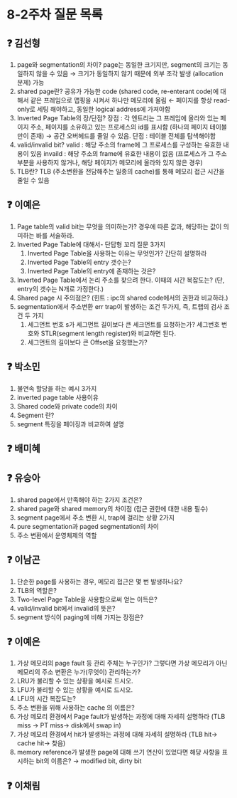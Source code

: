 # 8-2주차 질문 목록

## ❓ 김선형
1. page와 segmentation의 차이? page는 동일한 크기지만, segment의 크기는 동일하지 않을 수 있음 → 크기가 동일하지 않기 때문에 외부 조각 발생 (allocation 문제) 가능
2. shared page란? 공유가 가능한 code (shared code, re-enterant code)에 대해서 같은 프레임으로 맵핑을 시켜서 하나만 메모리에 올림 ← 페이지를 항상 read-only로 세팅 해야하고, 동일한 logical address에 가져야함
3. Inverted Page Table의 장/단점? 장점 : 각 엔트리는 그 프레임에 올라와 있는 페이지 주소, 페이지를 소유하고 있는 프로세스의 id를 표시함 (하나의 페이지 테이블만이 존재) → 공간 오버헤드를 줄일 수 있음. 단점 : 테이블 전체를 탐색해야함 
4. valid/invalid bit?
valid : 해당 주소의 frame에 그 프로세스를 구성하는 유효한 내용이 있음
invaild : 해당 주소의 frame에 유효한 내용이 없음 (프로세스가 그 주소 부분을 사용하지 않거나, 해당 페이지가 메모리에 올라와 있지 않은 경우)
5. TLB란? TLB (주소변환을 전담해주는 일종의 cache)를 통해 메모리 접근 시간을 줄일 수 있음 

## ❓ 이예은
1. Page table의 valid bit는 무엇을 의미하는가? 경우에 따른 값과, 해당하는 값이 의미하는 바를 서술하라.
2. Inverted Page Table에 대해서- 단답형 꼬리 질문 3가지
    1. Inverted Page Table을 사용하는 이유는 무엇인가? 간단히 설명하라
    2. Inverted Page Table의 entry 갯수는?
    3. Inverted Page Table의 entry에 존재하는 것은?
3. Inverted Page Table에서 논리 주소를 찾으려 한다. 이때의 시간 복잡도는? (단, entry의 갯수는 N개로 가정한다.)
4. Shared page 시 주의점은? (힌트 : ipc의 shared code에서의 권한과 비교하라.)
5. segmentation에서 주소변환 err trap이 발생하는 조건 두가지, 즉, 트랩의 검사 조건 두 가지
    1. 세그먼트 번호 s가 세그먼트 길이보다 큰 세크먼트를 요청하는가?
    세그번호 번호와 STLR(segment length register)와 비교하면 된다.
    2. 세그먼트의 길이보다 큰 Offset을 요청했는가?

## ❓ 박소민
1. 불연속 할당을 하는 예시 3가지
2. inverted page table 사용이유
3. Shared code와 private code의 차이
4. Segment 란?
5. segment 특징을 페이징과 비교하여 설명

## ❓ 배미혜


## ❓ 유승아

1. shared page에서 만족해야 하는 2가지 조건은?
2. shared page와 shared memory의 차이점 (접근 권한에 대한 내용 필수)
3. segment page에서 주소 변환 시, trap에 걸리는 상황 2가지
4. pure segmentation과 paged segmentation의 차이
5. 주소 변환에서 운영체제의 역할

## ❓ 이남곤

1. 단순한 page를 사용하는 경우, 메모리 접근은 몇 번 발생하나요?
2. TLB의 역할은?
3. Two-level Page Table을 사용함으로써 얻는 이득은?
4. valid/invalid bit에서 invalid의 뜻은?
5. segment 방식이 paging에 비해 가지는 장점은?

## ❓ 이예은
1. 가상 메모리의 page fault 등 관리 주체는 누구인가? 그렇다면 가상 메모리가 아닌 메모리의 주소 변환은 누가(무엇이) 관리하는가?
2. LRU가 불리할 수 있는 상황을 예시로 드시오.
3. LFU가 불리할 수 있는 상황을 예시로 드시오.
4. LFU의 시간 복잡도는?
5. 주소 변환을 위해 사용하는 cache 의 이름은?
6. 가상 메모리 환경에서 Page fault가 발생하는 과정에 대해 자세히 설명하라 
(TLB miss → PT miss→ disk에서 swap in)
7. 가상 메모리 환경에서 hit가 발생하는 과정에 대해 자세히 설명하라 
(TLB hit→ cache hit→ 찾음)
8. memory reference가 발생한 page에 대해 쓰기 연산이 있었다면 해당 사항을 표시하는 bit의 이름은?
→ modified bit, dirty bit


## ❓ 이채림

